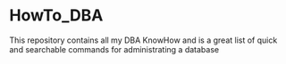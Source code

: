# HowTo_DBA
This repository contains all my DBA KnowHow and is a great list of quick and searchable commands for administrating a database
